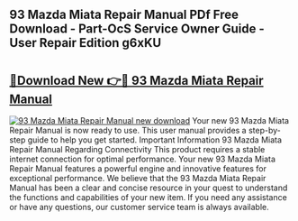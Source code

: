 ## 93 Mazda Miata Repair Manual PDf Free Download - Part-OcS Service Owner Guide - User Repair Edition g6xKU

# <h2><a href="http://bc88229.oget.top/?id=93+Mazda+Miata+Repair+Manual">🔗Download New 👉🔴 93 Mazda Miata Repair Manual</a></h2>

[![93 Mazda Miata Repair Manual new download](https://i.imgur.com/5g1atiW.png)](http://bc88229.oget.top/?id=93+Mazda+Miata+Repair+Manual)
Your new 93 Mazda Miata Repair Manual is now ready to use. This user manual provides a step-by-step guide to help you get started. Important Information 93 Mazda Miata Repair Manual Regarding Connectivity This product requires a stable internet connection for optimal performance. Your new 93 Mazda Miata Repair Manual features a powerful engine and innovative features for exceptional performance. We believe that the 93 Mazda Miata Repair Manual has been a clear and concise resource in your quest to understand the functions and capabilities of your new item. If you need any assistance or have any questions, our customer service team is always available.
